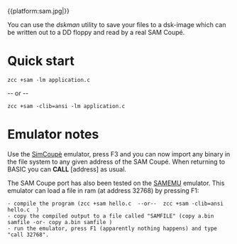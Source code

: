 
{{platform:sam.jpg|}}

You can use the *dskman* utility to save your files to a dsk-image which can be written out to a DD floppy and read by a real SAM Coupé.  

# Quick start

    zcc +sam -lm application.c

-- or --

    zcc +sam -clib=ansi -lm application.c

# Emulator notes

Use the [SimCoupè](http://sourceforge.net/projects/simcoupe/) emulator, press F3 and you can now import any binary in the file system to any given address of the SAM Coupé.  When returning to BASIC you can **CALL** [address] as usual.

The SAM Coupe port has also been tested on the [SAMEMU](http://www.inf.upol.cz/~keprta/sam/samemu/welcome.html) emulator.
This emulator can load a file in ram (at address 32768) by pressing F1:

```
- compile the program (zcc +sam hello.c  --or--  zcc +sam -clib=ansi hello.c  )
- copy the compiled output to a file called "SAMFILE" (copy a.bin samfile -or- copy a.bin samfile )
- run the emulator, press F1 (apparently nothing happens) and type "call 32768".
```
